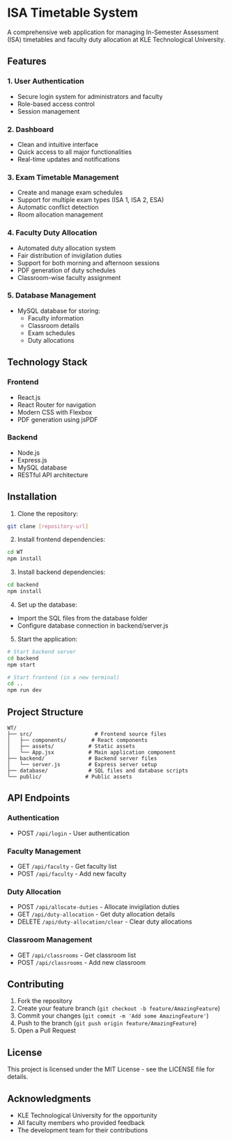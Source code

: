 # ISA Timetable System

A comprehensive web application for managing In-Semester Assessment (ISA) timetables and faculty duty allocation at KLE Technological University.

## Features

### 1. User Authentication
- Secure login system for administrators and faculty
- Role-based access control
- Session management

### 2. Dashboard
- Clean and intuitive interface
- Quick access to all major functionalities
- Real-time updates and notifications

### 3. Exam Timetable Management
- Create and manage exam schedules
- Support for multiple exam types (ISA 1, ISA 2, ESA)
- Automatic conflict detection
- Room allocation management

### 4. Faculty Duty Allocation
- Automated duty allocation system
- Fair distribution of invigilation duties
- Support for both morning and afternoon sessions
- PDF generation of duty schedules
- Classroom-wise faculty assignment

### 5. Database Management
- MySQL database for storing:
  - Faculty information
  - Classroom details
  - Exam schedules
  - Duty allocations

## Technology Stack

### Frontend
- React.js
- React Router for navigation
- Modern CSS with Flexbox
- PDF generation using jsPDF

### Backend
- Node.js
- Express.js
- MySQL database
- RESTful API architecture

## Installation

1. Clone the repository:
```bash
git clone [repository-url]
```

2. Install frontend dependencies:
```bash
cd WT
npm install
```

3. Install backend dependencies:
```bash
cd backend
npm install
```

4. Set up the database:
- Import the SQL files from the database folder
- Configure database connection in backend/server.js

5. Start the application:
```bash
# Start backend server
cd backend
npm start

# Start frontend (in a new terminal)
cd ..
npm run dev
```

## Project Structure

```
WT/
├── src/                    # Frontend source files
│   ├── components/        # React components
│   ├── assets/           # Static assets
│   └── App.jsx           # Main application component
├── backend/              # Backend server files
│   └── server.js         # Express server setup
├── database/             # SQL files and database scripts
└── public/              # Public assets
```

## API Endpoints

### Authentication
- POST `/api/login` - User authentication

### Faculty Management
- GET `/api/faculty` - Get faculty list
- POST `/api/faculty` - Add new faculty

### Duty Allocation
- POST `/api/allocate-duties` - Allocate invigilation duties
- GET `/api/duty-allocation` - Get duty allocation details
- DELETE `/api/duty-allocation/clear` - Clear duty allocations

### Classroom Management
- GET `/api/classrooms` - Get classroom list
- POST `/api/classrooms` - Add new classroom

## Contributing

1. Fork the repository
2. Create your feature branch (`git checkout -b feature/AmazingFeature`)
3. Commit your changes (`git commit -m 'Add some AmazingFeature'`)
4. Push to the branch (`git push origin feature/AmazingFeature`)
5. Open a Pull Request

## License

This project is licensed under the MIT License - see the LICENSE file for details.

## Acknowledgments

- KLE Technological University for the opportunity
- All faculty members who provided feedback
- The development team for their contributions
